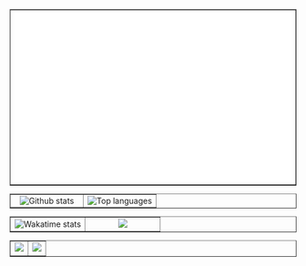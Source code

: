 
<table border="1px" align="center">
    <tr>
        <td colspan="5">
            <img width="100%" alt="Stats & Metrics" src="./metrics.svg">
        </td>
    </tr>
</table>

<table border="1px" align="center">
    <tr>
        <td width="50%" align="center">  
            <img
            alt="Github stats"
            src="https://github-stats.vit.codes?username=elendil7&amp;theme=transparent&amp;show=reviews,discussions_started,discussions_answered,prs_merged,prs_merged_percentage&amp;show_icons=true&amp;rank_icon=percentile&amp;hide_border=true&amp;border_radius=25">
        </td>
        <td align="center">
            <img
            alt="Top languages"
            src="https://github-stats.vit.codes/top-langs?username=elendil7&amp;theme=transparent&amp;layout=donut&amp;count_private=true&amp;hide_border=true&amp;border_radius=25">
        </td>
    </tr>
</table>

<table border="1px" align="center">
    <tr>
        <td width="50%" align="center">
            <img
            alt="Wakatime stats"
            src="https://github-stats.vit.codes/wakatime?username=aragorn&amp;theme=transparent&amp;hide_border=true&amp;layout=compact&amp;border_radius=25">
        </td>
        <td align="center">
            <img
            src="https://www.codewars.com/users/elendil7/badges/large">
        </td>
    </tr>
</table>

<table border="1" width="100%">
    <tr>
        <td align="center" width="50%">
            <img src="http://img.10fastfingers.com/badge/typing-test_1_DN.png">
        </td>
        <td align="center" width="50%">
            <div style="display: inline-block; text-align: center;">
                <img src="https://data.typeracer.com/misc/badge?user=elendil7">
            </div>
        </td>
    </tr>
</table>